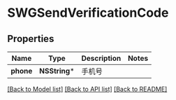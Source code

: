 # SWGSendVerificationCode

## Properties
Name | Type | Description | Notes
------------ | ------------- | ------------- | -------------
**phone** | **NSString*** | 手机号 | 

[[Back to Model list]](../README.md#documentation-for-models) [[Back to API list]](../README.md#documentation-for-api-endpoints) [[Back to README]](../README.md)


